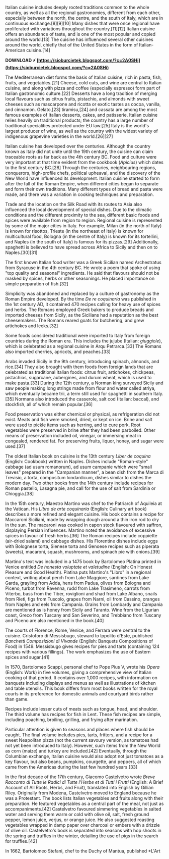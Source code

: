 
 
Italian cuisine includes deeply rooted traditions common to the whole country, as well as all the regional gastronomies, different from each other, especially between the north, the centre, and the south of Italy, which are in continuous exchange.[8][9][10] Many dishes that were once regional have proliferated with variations throughout the country.[11][12] Italian cuisine offers an abundance of taste, and is one of the most popular and copied around the world.[13] The cuisine has influenced several other cuisines around the world, chiefly that of the United States in the form of Italian-American cuisine.[14]
 
**DOWNLOAD ⚡ [https://sioburcietek.blogspot.com/?c=2A0SHi](https://sioburcietek.blogspot.com/?c=2A0SHi)**


 
The Mediterranean diet forms the basis of Italian cuisine, rich in pasta, fish, fruits, and vegetables.[21] Cheese, cold cuts, and wine are central to Italian cuisine, and along with pizza and coffee (especially espresso) form part of Italian gastronomic culture.[22] Desserts have a long tradition of merging local flavours such as citrus fruits, pistachio, and almonds with sweet cheeses such as mascarpone and ricotta or exotic tastes as cocoa, vanilla, and cinnamon. Gelato,[23] tiramisu,[24] and cassata are among the most famous examples of Italian desserts, cakes, and patisserie. Italian cuisine relies heavily on traditional products; the country has a large number of traditional specialities protected under EU law.[25] Italy is the world's largest producer of wine, as well as the country with the widest variety of indigenous grapevine varieties in the world.[26][27]
 
Italian cuisine has developed over the centuries. Although the country known as Italy did not unite until the 19th century, the cuisine can claim traceable roots as far back as the 4th century BC. Food and culture were very important at that time evident from the cookbook (*Apicius*) which dates to the first century BC.[28] Through the centuries, neighbouring regions, conquerors, high-profile chefs, political upheaval, and the discovery of the New World have influenced its development. Italian cuisine started to form after the fall of the Roman Empire, when different cities began to separate and form their own traditions. Many different types of bread and pasta were made, and there was a variation in cooking techniques and preparation.
 
Trade and the location on the Silk Road with its routes to Asia also influenced the local development of special dishes. Due to the climatic conditions and the different proximity to the sea, different basic foods and spices were available from region to region. Regional cuisine is represented by some of the major cities in Italy. For example, Milan (in the north of Italy) is known for risottos, Trieste (in the northeast of Italy) is known for multicultural food, Bologna (in the centre of Italy) is known for its tortellini, and Naples (in the south of Italy) is famous for its pizzas.[29] Additionally, spaghetti is believed to have spread across Africa to Sicily and then on to Naples.[30][31]
 
The first known Italian food writer was a Greek Sicilian named Archestratus from Syracuse in the 4th century BC. He wrote a poem that spoke of using "top quality and seasonal" ingredients. He said that flavours should not be masked by spices, herbs or other seasonings. He placed importance on simple preparation of fish.[32]
 
Simplicity was abandoned and replaced by a culture of gastronomy as the Roman Empire developed. By the time *De re coquinaria* was published in the 1st century AD, it contained 470 recipes calling for heavy use of spices and herbs. The Romans employed Greek bakers to produce breads and imported cheeses from Sicily, as the Sicilians had a reputation as the best cheesemakers. The Romans reared goats for butchering, and grew artichokes and leeks.[32]

Some foods considered traditional were imported to Italy from foreign countries during the Roman era. This includes the jujube (Italian: *giuggiole*), which is celebrated as a regional cuisine in Arqu Petrarca.[33] The Romans also imported cherries, apricots, and peaches.[33]
 
Arabs invaded Sicily in the 9th century, introducing spinach, almonds, and rice.[34] They also brought with them foods from foreign lands that are celebrated as traditional Italian foods: citrus fruit, artichokes, chickpeas, pistachios, sugarcane, aubergines, and durum wheat, which is used to make pasta.[33] During the 12th century, a Norman king surveyed Sicily and saw people making long strings made from flour and water called atriya, which eventually became trii, a term still used for spaghetti in southern Italy.[35] Normans also introduced the casserole, salt cod (Italian: baccal), and stockfish, all of which remain popular.[36]
 
Food preservation was either chemical or physical, as refrigeration did not exist. Meats and fish were smoked, dried, or kept on ice. Brine and salt were used to pickle items such as herring, and to cure pork. Root vegetables were preserved in brine after they had been parboiled. Other means of preservation included oil, vinegar, or immersing meat in congealed, rendered fat. For preserving fruits, liquor, honey, and sugar were used.[37]
 
The oldest Italian book on cuisine is the 13th century *Liber de coquina* (English: Cookbook) written in Naples. Dishes include "Roman-style" cabbage (ad usum romanorum), ad usum campanie which were "small leaves" prepared in the "Campanian manner", a bean dish from the Marca di Trevisio, a torta, compositum londardicum, dishes similar to dishes the modern day. Two other books from the 14th century include recipes for Roman pastello, Lasagna pie, and call for the use of salt from Sardinia or Chioggia.[38]
 
In the 15th century, Maestro Martino was chef to the Patriarch of Aquileia at the Vatican. His *Libro de arte coquinaria* (English: Culinary art book) describes a more refined and elegant cuisine. His book contains a recipe for Maccaroni Siciliani, made by wrapping dough around a thin iron rod to dry in the sun. The macaroni was cooked in capon stock flavoured with saffron, displaying Persian influences. Martino noted the avoidance of excessive spices in favour of fresh herbs.[36] The Roman recipes include coppiette (air-dried salami) and cabbage dishes. His Florentine dishes include eggs with Bolognese torta, Sienese torta and Genoese recipes such as piperata (sweets), macaroni, squash, mushrooms, and spinach pie with onions.[39]
 
Martino's text was included in a 1475 book by Bartolomeo Platina printed in Venice entitled *De honesta voluptate et valetudine* (English: On Honest Pleasure and Good Health). Platina puts Martino's "Libro" in a regional context, writing about perch from Lake Maggiore, sardines from Lake Garda, grayling from Adda, hens from Padua, olives from Bologna and Piceno, turbot from Ravenna, rudd from Lake Trasimeno, carrots from Viterbo, bass from the Tiber, roviglioni and shad from Lake Albano, snails from Rieti, figs from Tuscolo, grapes from Narni, oil from Cassino, oranges from Naples and eels from Campania. Grains from Lombardy and Campania are mentioned as is honey from Sicily and Taranto. Wine from the Ligurian coast, Greco from Tuscany and San Severino, and Trebbiano from Tuscany and Piceno are also mentioned in the book.[40]
 
The courts of Florence, Rome, Venice, and Ferrara were central to the cuisine. Cristoforo di Messisbugo, steward to Ippolito d'Este, published *Banchetti Composizioni di Vivande* (English: Banquets Compositions of Food) in 1549. Messisbugo gives recipes for pies and tarts (containing 124 recipes with various fillings). The work emphasizes the use of Eastern spices and sugar.[41]
 
In 1570, Bartolomeo Scappi, personal chef to Pope Pius V, wrote his *Opera* (English: Work) in five volumes, giving a comprehensive view of Italian cooking of that period. It contains over 1,000 recipes, with information on banquets including displays and menus as well as illustrations of kitchen and table utensils. This book differs from most books written for the royal courts in its preference for domestic animals and courtyard birds rather than game.
 
Recipes include lesser cuts of meats such as tongue, head, and shoulder. The third volume has recipes for fish in Lent. These fish recipes are simple, including poaching, broiling, grilling, and frying after marination.
 
Particular attention is given to seasons and places where fish should be caught. The final volume includes pies, tarts, fritters, and a recipe for a sweet Neapolitan pizza (not the current savoury version, as tomatoes had not yet been introduced to Italy). However, such items from the New World as corn (maize) and turkey are included.[42] Eventually, through the Columbian exchange, Italian cuisine would also adopt not just tomatoes as a key flavour, but also beans, pumpkins, courgette, and peppers, all of which came from the Americas during the last few hundred years.[33]
 
In the first decade of the 17th century, Giacomo Castelvetro wrote *Breve Racconto di Tutte le Radici di Tutte l'Herbe et di Tutti i Frutti* (English: A Brief Account of All Roots, Herbs, and Fruit), translated into English by Gillian Riley. Originally from Modena, Castelvetro moved to England because he was a Protestant. The book lists Italian vegetables and fruits along with their preparation. He featured vegetables as a central part of the meal, not just as accompaniments.[42] Castelvetro favoured simmering vegetables in salted water and serving them warm or cold with olive oil, salt, fresh ground pepper, lemon juice, verjus, or orange juice. He also suggested roasting vegetables wrapped in damp paper over charcoal or embers with a drizzle of olive oil. Castelvetro's book is separated into seasons with hop shoots in the spring and truffles in the winter, detailing the use of pigs in the search for truffles.[42]
 
In 1662, Bartolomeo Stefani, chef to the Duchy of Mantua, published *L'Art
